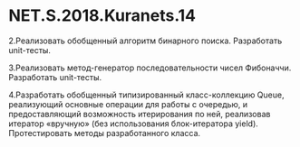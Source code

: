 # NET.S.2018.Kuranets.14
2.Реализовать обобщенный алгоритм бинарного поиска. Разработать unit-тесты.

3.Реализовать метод-генератор последовательности чисел Фибоначчи. Разработать unit-тесты.

4.Разработать обобщенный типизированный класс-коллекцию Queue, реализующий основные операции для работы с очередью, и предоставляющий возможность итерирования по ней, реализовав итератор «вручную» (без использования блок-итератора yield). Протестировать методы разработанного класса.
